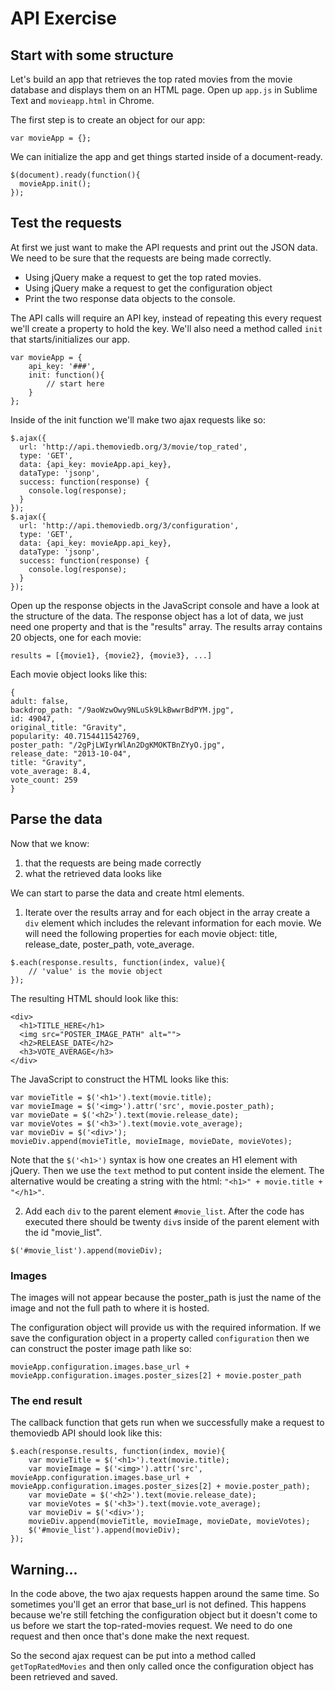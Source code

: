 # API Exercise

## Start with some structure

Let's build an app that retrieves the top rated movies from the movie database and displays them on an HTML page. Open up `app.js` in Sublime Text and `movieapp.html` in Chrome.

The first step is to create an object for our app:

```
var movieApp = {};
```

We can initialize the app and get things started inside of a document-ready.

```
$(document).ready(function(){
  movieApp.init();
});
```

## Test the requests

At first we just want to make the API requests and print out the JSON data. We need to be sure that the requests are being made correctly.

* Using jQuery make a request to get the top rated movies.
* Using jQuery make a request to get the configuration object
* Print the two response data objects to the console.

The API calls will require an API key, instead of repeating this every request we'll create a property to hold the key. We'll also need a method called `init` that starts/initializes our app.

```
var movieApp = {
	api_key: '###',
	init: function(){
		// start here
	}
};
```

Inside of the init function we'll make two ajax requests like so:

```
$.ajax({
  url: 'http://api.themoviedb.org/3/movie/top_rated',
  type: 'GET',
  data: {api_key: movieApp.api_key},
  dataType: 'jsonp',
  success: function(response) {
    console.log(response);
  }
});
$.ajax({
  url: 'http://api.themoviedb.org/3/configuration',
  type: 'GET',
  data: {api_key: movieApp.api_key},
  dataType: 'jsonp',
  success: function(response) {
    console.log(response);
  }
});
```

Open up the response objects in the JavaScript console and have a look at the structure of the data. The response object has a lot of data, we just need one property and that is the "results" array. The results array contains 20 objects, one for each movie:

```
results = [{movie1}, {movie2}, {movie3}, ...]
```

Each movie object looks like this:

```
{
adult: false,
backdrop_path: "/9aoWzwOwy9NLuSk9LkBwwrBdPYM.jpg",
id: 49047,
original_title: "Gravity",
popularity: 40.7154411542769,
poster_path: "/2gPjLWIyrWlAn2DgKMOKTBnZYyO.jpg",
release_date: "2013-10-04",
title: "Gravity",
vote_average: 8.4,
vote_count: 259
}
```

## Parse the data

Now that we know:

1. that the requests are being made correctly
2. what the retrieved data looks like

We can start to parse the data and create html elements.


1. Iterate over the results array and for each object in the array create a `div` element which includes the relevant information for each movie. We will need the following properties for each movie object: title, release_date, poster_path, vote_average.

```
$.each(response.results, function(index, value){
	// 'value' is the movie object
});
```

The resulting HTML should look like this:
```
<div>
  <h1>TITLE_HERE</h1>
  <img src="POSTER_IMAGE_PATH" alt="">
  <h2>RELEASE_DATE</h2>
  <h3>VOTE_AVERAGE</h3>
</div>
```

The JavaScript to construct the HTML looks like this:
```
var movieTitle = $('<h1>').text(movie.title);
var movieImage = $('<img>').attr('src', movie.poster_path);
var movieDate = $('<h2>').text(movie.release_date);
var movieVotes = $('<h3>').text(movie.vote_average);
var movieDiv = $('<div>');
movieDiv.append(movieTitle, movieImage, movieDate, movieVotes);
```

Note that the `$('<h1>')` syntax is how one creates an H1 element with jQuery. Then we use the `text` method to put content inside the element. The alternative would be creating a string with the html: `"<h1>" + movie.title + "</h1>"`.

2. Add each `div` to the parent element `#movie_list`. After the code has executed there should be twenty `div`s inside of the parent element with the id "movie_list".

```
$('#movie_list').append(movieDiv);
```

### Images
The images will not appear because the poster_path is just the name of the image and not the full path to where it is hosted.

The configuration object will provide us with the required information. If we save the configuration object in a property  called `configuration` then we can construct the poster image path like so:

```
movieApp.configuration.images.base_url + movieApp.configuration.images.poster_sizes[2] + movie.poster_path
```

### The end result
The callback function that gets run when we successfully make a request to themoviedb API should look like this:

```
$.each(response.results, function(index, movie){
	var movieTitle = $('<h1>').text(movie.title);
	var movieImage = $('<img>').attr('src', movieApp.configuration.images.base_url + movieApp.configuration.images.poster_sizes[2] + movie.poster_path);
	var movieDate = $('<h2>').text(movie.release_date);
	var movieVotes = $('<h3>').text(movie.vote_average);
	var movieDiv = $('<div>');
	movieDiv.append(movieTitle, movieImage, movieDate, movieVotes);
	$('#movie_list').append(movieDiv);
});
```

## Warning...

In the code above, the two ajax requests happen around the same time. So sometimes you'll get an error that base_url is not defined. This happens because we're still fetching the configuration object but it doesn't come to us before we start the top-rated-movies request. We need to do one request and then once that's done make the next request.

So the second ajax request can be put into a method called `getTopRatedMovies` and then only called once the configuration object has been retrieved and saved.